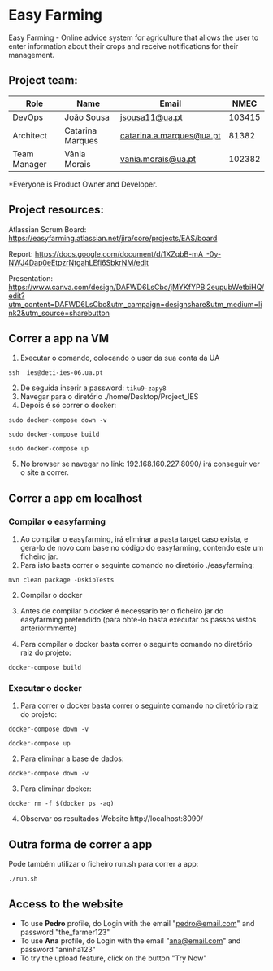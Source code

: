 # Easy Farming

Easy Farming - Online advice system for agriculture that allows the user to enter information about their crops and receive notifications for their management.


## Project team:

| Role 	        |Name 	          |Email 	                  |NMEC   |
|---------------|-----------------|-------------------------|-------|
| DevOps        |João Sousa 	    |jsousa11@ua.pt 	        |103415 |
| Architect     |Catarina Marques	|catarina.a.marques@ua.pt |81382  |
| Team Manager  |Vânia Morais     |vania.morais@ua.pt       |102382 |

*Everyone is Product Owner and Developer.

## Project resources:

Atlassian Scrum Board: https://easyfarming.atlassian.net/jira/core/projects/EAS/board

Report: https://docs.google.com/document/d/1XZqbB-mA_-0y-NWJ4Dap0eEtpzrNtgahLEfi6SbkrNM/edit

Presentation: https://www.canva.com/design/DAFWD6LsCbc/jMYKfYPBi2eupubWetbiHQ/edit?utm_content=DAFWD6LsCbc&utm_campaign=designshare&utm_medium=link2&utm_source=sharebutton

## Correr a app na VM

1. Executar o comando, colocando o user da sua conta da UA

```
ssh  ies@deti-ies-06.ua.pt
```

2. De seguida inserir a password: ``` tiku9-zapy8 ```
3. Navegar para o diretório ./home/Desktop/Project_IES
4. Depois é só correr o docker:

```
sudo docker-compose down -v
```

```
sudo docker-compose build
```

```
sudo docker-compose up
```

5. No browser se navegar no link: 192.168.160.227:8090/ irá conseguir ver o site a correr.

## Correr a app em localhost
### Compilar o easyfarming

1. Ao compilar o easyfarming, irá eliminar a pasta target caso exista, e gera-lo de novo com base no código do easyfarming, contendo este um ficheiro jar.
2. Para isto basta correr o seguinte comando no diretório ./easyfarming:

```
mvn clean package -DskipTests
```

2. Compilar o docker

1. Antes de compilar o docker é necessario ter o ficheiro jar do easyfarming pretendido (para obte-lo basta executar os passos vistos anteriormmente)
2. Para compilar o docker basta correr o seguinte comando no diretório raiz do projeto:

```
docker-compose build
```

### Executar o docker

1. Para correr o docker basta correr o seguinte comando no diretório raiz do projeto:

```
docker-compose down -v
```

```
docker-compose up
```

2. Para eliminar a base de dados:

```
docker-compose down -v
```

3. Para eliminar docker: 

```
docker rm -f $(docker ps -aq)
```

4. Observar os resultados Website http://localhost:8090/

## Outra forma de correr a app
Pode também utilizar o ficheiro run.sh para correr a app:
```
./run.sh
```

## Access to the website
- To use __Pedro__ profile, do Login with the email "pedro@email.com" and password "the_farmer123"
- To use __Ana__ profile, do Login with the email "ana@email.com" and password "aninha123"
- To try the upload feature, click on the button "Try Now"
